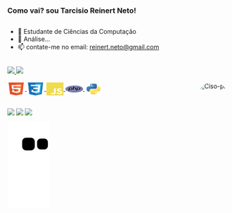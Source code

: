 ### Como vai? sou Tarcisio Reinert Neto!
##

- 🌱 Estudante de Ciências da Computação  
- 🤔 Análise...
- 📫 contate-me no email: reinert.neto@gmail.com

##
<div align="left">
  <a href="https://github.com/Mr-reinert">
  <img height="160em" src="https://github-readme-stats.vercel.app/api?username=Mr-reinert&show_icons=true&theme=dracula&include_all_commits=true&count_private=true"/>
  <img height="160em" src="https://github-readme-stats.vercel.app/api/top-langs/?username=Mr-reinert&layout=compact&langs_count=7&theme=dracula"/>
</div>
<div style="display: inline_block"><br>
  <img align="center" alt="Ciso-HTML" height="30" width="40" src="https://raw.githubusercontent.com/devicons/devicon/master/icons/html5/html5-original.svg">
  <img align="center" alt="Ciso-CSS" height="30" width="40" src="https://raw.githubusercontent.com/devicons/devicon/master/icons/css3/css3-original.svg">
  <img align="center" alt="Ciso-Js" height="30" width="40" src="https://raw.githubusercontent.com/devicons/devicon/master/icons/javascript/javascript-plain.svg">
  <img align="center" alt="Ciso-CSS" height="30" width="40" src="https://raw.githubusercontent.com/devicons/devicon/master/icons/php/php-original.svg">
  <img align="center" alt="Ciso-Python" height="30" width="40" src="https://raw.githubusercontent.com/devicons/devicon/master/icons/python/python-original.svg">
  <img align="right" alt="Ciso-pic" height="150" style="border-radius:50px;" 
  src="https://cdn.discordapp.com/attachments/951664167272738889/1020932585494413322/-_____-____-.png?width=676&height=676">
</div>

##

<div align="left"> 
  <a href="https://www.instagram.com/reinert_tarcisio/" target="_blank"><img src="https://img.shields.io/badge/-Instagram-%23E4405F?style=for-the-badge&logo=instagram&logoColor=white" target="_blank"></a>
  <a href = "mailto:reinert.neto@gmail.com" target="_blank"><img src="https://img.shields.io/badge/-Gmail-%23333?style=for-the-badge&logo=gmail&logoColor=white" target="_blank"></a>
  <a href="https://www.linkedin.com/in/tarcisio-reinert-neto-37478722b/" target="_blank"><img src="https://img.shields.io/badge/-LinkedIn-%230077B5?style=for-the-badge&logo=linkedin&logoColor=white" target="_blank"></a> 

</div>

  ![GitHub Snake](https://raw.githubusercontent.com/Mr-reinert/Mr-reinert/output/github-contribution-grid-snake.svg)
